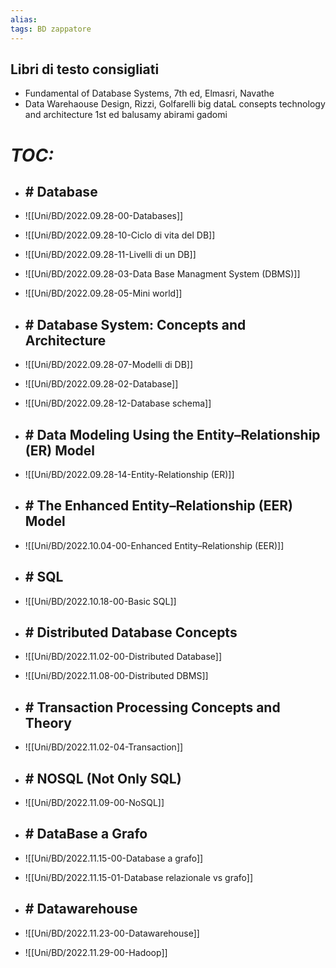 ```yaml
---
alias:
tags: BD zappatore
---
```


## Libri di testo consigliati
- Fundamental of Database Systems, 7th ed, Elmasri, Navathe
- Data Warehaouse Design, Rizzi, Golfarelli 
big dataL consepts technology and architecture 1st ed balusamy abirami gadomi

# *TOC:*

- ## \# Database
- ![[Uni/BD/2022.09.28-00-Databases]]
- ![[Uni/BD/2022.09.28-10-Ciclo di vita del DB]]
- ![[Uni/BD/2022.09.28-11-Livelli di un DB]]
- ![[Uni/BD/2022.09.28-03-Data Base Managment System (DBMS)]]
- ![[Uni/BD/2022.09.28-05-Mini world]]

- ## \# Database System: Concepts and Architecture
- ![[Uni/BD/2022.09.28-07-Modelli di DB]]
- ![[Uni/BD/2022.09.28-02-Database]]
- ![[Uni/BD/2022.09.28-12-Database schema]]

- ## \# Data Modeling Using the Entity–Relationship (ER) Model
- ![[Uni/BD/2022.09.28-14-Entity-Relationship (ER)]]

- ## \# The Enhanced Entity–Relationship (EER) Model
- ![[Uni/BD/2022.10.04-00-Enhanced Entity–Relationship (EER)]]

- ## \# SQL
- ![[Uni/BD/2022.10.18-00-Basic SQL]]

- ## \# Distributed Database Concepts
- ![[Uni/BD/2022.11.02-00-Distributed Database]]
- ![[Uni/BD/2022.11.08-00-Distributed DBMS]]

- ## \# Transaction Processing Concepts and Theory
- ![[Uni/BD/2022.11.02-04-Transaction]]

- ## \# NOSQL (Not Only SQL)
- ![[Uni/BD/2022.11.09-00-NoSQL]]

- ## \# DataBase a Grafo
- ![[Uni/BD/2022.11.15-00-Database a grafo]]
- ![[Uni/BD/2022.11.15-01-Database relazionale vs grafo]]

- ## \# Datawarehouse
- ![[Uni/BD/2022.11.23-00-Datawarehouse]]
- ![[Uni/BD/2022.11.29-00-Hadoop]]